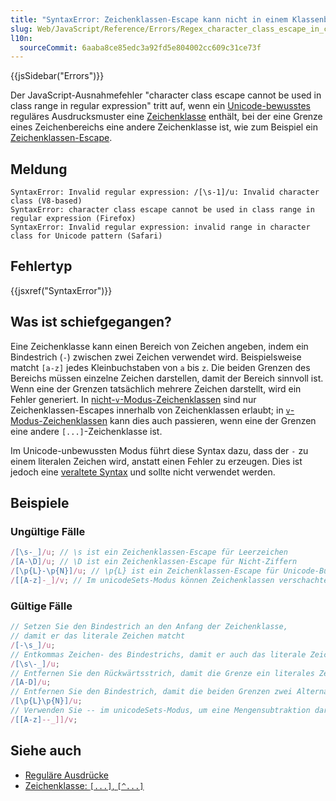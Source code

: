 ```yaml
---
title: "SyntaxError: Zeichenklassen-Escape kann nicht in einem Klassenbereich in einem regulären Ausdruck verwendet werden"
slug: Web/JavaScript/Reference/Errors/Regex_character_class_escape_in_class_range
l10n:
  sourceCommit: 6aaba8ce85edc3a92fd5e804002cc609c31ce73f
---
```


{{jsSidebar("Errors")}}

Der JavaScript-Ausnahmefehler "character class escape cannot be used in class range in regular expression" tritt auf, wenn ein [Unicode-bewusstes](/de/docs/Web/JavaScript/Reference/Global_Objects/RegExp/unicode#unicode-aware_mode) reguläres Ausdrucksmuster eine [Zeichenklasse](/de/docs/Web/JavaScript/Reference/Regular_expressions/Character_class) enthält, bei der eine Grenze eines Zeichenbereichs eine andere Zeichenklasse ist, wie zum Beispiel ein [Zeichenklassen-Escape](/de/docs/Web/JavaScript/Reference/Regular_expressions/Character_class_escape).

## Meldung

```plain
SyntaxError: Invalid regular expression: /[\s-1]/u: Invalid character class (V8-based)
SyntaxError: character class escape cannot be used in class range in regular expression (Firefox)
SyntaxError: Invalid regular expression: invalid range in character class for Unicode pattern (Safari)
```

## Fehlertyp

{{jsxref("SyntaxError")}}

## Was ist schiefgegangen?

Eine Zeichenklasse kann einen Bereich von Zeichen angeben, indem ein Bindestrich (`-`) zwischen zwei Zeichen verwendet wird. Beispielsweise matcht `[a-z]` jedes Kleinbuchstaben von `a` bis `z`. Die beiden Grenzen des Bereichs müssen einzelne Zeichen darstellen, damit der Bereich sinnvoll ist. Wenn eine der Grenzen tatsächlich mehrere Zeichen darstellt, wird ein Fehler generiert. In [nicht-`v`-Modus-Zeichenklassen](/de/docs/Web/JavaScript/Reference/Regular_expressions/Character_class#non-v-mode_character_class) sind nur Zeichenklassen-Escapes innerhalb von Zeichenklassen erlaubt; in [`v`-Modus-Zeichenklassen](/de/docs/Web/JavaScript/Reference/Regular_expressions/Character_class#v-mode_character_class) kann dies auch passieren, wenn eine der Grenzen eine andere `[...]`-Zeichenklasse ist.

Im Unicode-unbewussten Modus führt diese Syntax dazu, dass der `-` zu einem literalen Zeichen wird, anstatt einen Fehler zu erzeugen. Dies ist jedoch eine [veraltete Syntax](/de/docs/Web/JavaScript/Reference/Deprecated_and_obsolete_features#regexp) und sollte nicht verwendet werden.

## Beispiele

### Ungültige Fälle

```js example-bad
/[\s-_]/u; // \s ist ein Zeichenklassen-Escape für Leerzeichen
/[A-\D]/u; // \D ist ein Zeichenklassen-Escape für Nicht-Ziffern
/[\p{L}-\p{N}]/u; // \p{L} ist ein Zeichenklassen-Escape für Unicode-Buchstaben
/[[A-z]-_]/v; // Im unicodeSets-Modus können Zeichenklassen verschachtelt werden
```

### Gültige Fälle

```js example-good
// Setzen Sie den Bindestrich an den Anfang der Zeichenklasse,
// damit er das literale Zeichen matcht
/[-\s_]/u;
// Entkommas Zeichen- des Bindestrichs, damit er auch das literale Zeichen matcht
/[\s\-_]/u;
// Entfernen Sie den Rückwärtsstrich, damit die Grenze ein literales Zeichen ist
/[A-D]/u;
// Entfernen Sie den Bindestrich, damit die beiden Grenzen zwei Alternativen darstellen
/[\p{L}\p{N}]/u;
// Verwenden Sie -- im unicodeSets-Modus, um eine Mengensubtraktion darzustellen
/[[A-z]--_]]/v;
```

## Siehe auch

- [Reguläre Ausdrücke](/de/docs/Web/JavaScript/Reference/Regular_expressions)
- [Zeichenklasse: `[...]`, `[^...]`](/de/docs/Web/JavaScript/Reference/Regular_expressions/Character_class)

